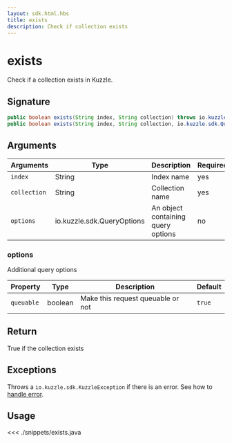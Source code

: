 ```yaml
---
layout: sdk.html.hbs
title: exists
description: Check if collection exists
---
```


# exists

Check if a collection exists in Kuzzle.

## Signature

```java
public boolean exists(String index, String collection) throws io.kuzzle.sdk.BadRequestException, io.kuzzle.sdk.ForbiddenException, io.kuzzle.sdk.GatewayTimeoutException, io.kuzzle.sdk.InternalException, io.kuzzle.sdk.ServiceUnavailableException;
public boolean exists(String index, String collection, io.kuzzle.sdk.QueryOptions options) throws io.kuzzle.sdk.BadRequestException, io.kuzzle.sdk.ForbiddenException, io.kuzzle.sdk.GatewayTimeoutException, io.kuzzle.sdk.InternalException, io.kuzzle.sdk.ServiceUnavailableException;
```

## Arguments

| Arguments    | Type                       | Description                        | Required |
| ------------ | -------------------------- | ---------------------------------- | -------- |
| `index`      | String                     | Index name                         | yes      |
| `collection` | String                     | Collection name                    | yes      |
| `options`    | io.kuzzle.sdk.QueryOptions | An object containing query options | no       |

### **options**

Additional query options

| Property   | Type    | Description                       | Default |
| ---------- | ------- | --------------------------------- | ------- |
| `queuable` | boolean | Make this request queuable or not | `true`  |

## Return

True if the collection exists

## Exceptions

Throws a `io.kuzzle.sdk.KuzzleException` if there is an error. See how to [handle error](/sdk-reference/java/1/error-handling).

## Usage

<<< ./snippets/exists.java
